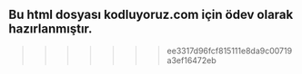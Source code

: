 ## Bu html dosyası kodluyoruz.com için ödev olarak hazırlanmıştır.
>>>>>>> ee3317d96fcf815111e8da9c00719a3ef16472eb
